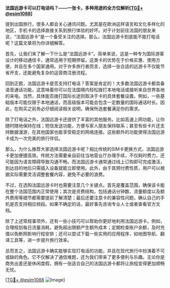 **法国远游卡可以打电话吗？——一张卡，多种用途的全方位解析[[TG💪+ @esim1088](https://t.me/s/esim1088)]**

提到出国旅行，很多人都会关心通讯问题。尤其是在欧洲这样语言和文化多样化的地区，手机卡的选择直接关系到旅行体验的好坏。对于计划前往法国的朋友来说，“法国远游卡”是一个备受关注的选择。那么，法国远游卡到底能不能打电话呢？这篇文章将为你详细解答。

首先，让我们来了解一下什么是“法国远游卡”。简单来说，这是一种专为国际游客设计的移动通信卡，通常适用于短期停留。这类卡的优势在于价格实惠、使用方便，并且在多个国家通用。对于许多旅行者而言，选择一张合适的远游卡不仅能节省开支，还能避免复杂的运营商注册流程。

回到正题，法国远游卡是否支持打电话？答案是肯定的！大多数法国远游卡都具备语音通话功能，这意味着你可以在法国境内轻松拨打本地电话或接听来自世界各地的来电。当然，具体能否拨打国际长途则取决于卡的具体套餐设置。例如，一些基础版本可能仅限于本地通话，而高级版本可能会包含一定数量的国际通话时长。因此，在购买之前务必仔细阅读相关说明，确保所选套餐满足你的需求。

除了打电话之外，法国远游卡还提供了丰富的其他服务。比如高速上网功能，让你随时随地保持在线；短信发送功能，方便与家人朋友保持联系；甚至有些卡片还支持数据漫游，在其他国家也能享受稳定的网络连接。这些额外的功能使得法国远游卡成为一次完美的旅行伴侣。

那么，为什么推荐大家选择法国远游卡呢？相比传统的SIM卡更换方式，法国远游卡更加便捷高效。传统方法需要亲自前往当地营业厅办理手续，不仅耗时费力，还可能因为语言障碍导致沟通不畅。而法国远游卡通常通过线上订购即可完成激活，到达目的地后只需插入设备就能立即使用。此外，由于其预付费性质，用户可以根据实际需要灵活调整套餐内容，避免不必要的浪费。

不过，在选购法国远游卡时也需要注意几个关键点。首先是覆盖范围，确保该卡能在整个法国范围内正常使用；其次是资费结构，包括通话分钟数、流量额度以及额外费用等细节都需要提前了解清楚；最后还要注意卡的兼容性问题，确认自己的手机是否支持相应频段。如果不确定的话，最好事先咨询专业人士或者查看官方文档。

除了上述常规事项外，还有一些小技巧可以帮助你更好地利用法国远游卡。例如，合理规划每日流量消耗，避免超出限额产生额外成本；定期检查账户余额，及时充值以免断网影响行程安排；还可以尝试下载一些实用的应用程序，如地图导航、翻译工具等，进一步提升旅行效率。

总而言之，法国远游卡确实能够实现打电话的功能，并且在现代旅行中扮演着不可或缺的角色。它不仅解决了通信难题，还为我们带来了更多便利与乐趣。无论你是商务出差还是休闲度假，拥有一张适合自己的法国远游卡都将让旅程变得更加顺畅无忧。

[[TG💪+ @esim1088](https://t.me/s/esim1088) ![Image](https://i.postimg.cc/4NQfJmqS/Snipaste-2025-05-13-00-14-12.png)]